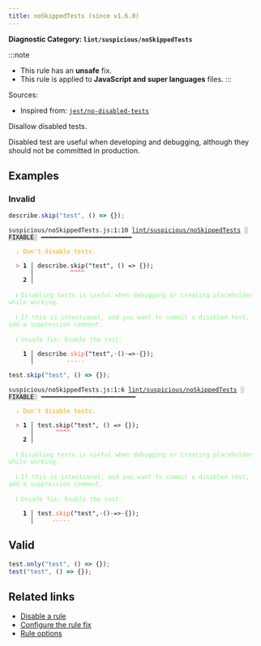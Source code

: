 ```yaml
---
title: noSkippedTests (since v1.6.0)
---
```


**Diagnostic Category: `lint/suspicious/noSkippedTests`**

:::note
- This rule has an **unsafe** fix.
- This rule is applied to **JavaScript and super languages** files.
:::

Sources: 
- Inspired from: <a href="https://github.com/jest-community/eslint-plugin-jest/blob/main/docs/rules/no-disabled-tests.md" target="_blank"><code>jest/no-disabled-tests</code></a>

Disallow disabled tests.

Disabled test are useful when developing and debugging, although they should not be committed in production.

## Examples

### Invalid

```jsx
describe.skip("test", () => {});
```

<pre class="language-text"><code class="language-text">suspicious/noSkippedTests.js:1:10 <a href="https://biomejs.dev/linter/rules/no-skipped-tests">lint/suspicious/noSkippedTests</a> <span style="color: #000; background-color: #ddd;"> FIXABLE </span> ━━━━━━━━━━━━━━━━━━━━━━━━━

<strong><span style="color: Orange;">  </span></strong><strong><span style="color: Orange;">⚠</span></strong> <span style="color: Orange;">Don't disable tests.</span>
  
<strong><span style="color: Tomato;">  </span></strong><strong><span style="color: Tomato;">&gt;</span></strong> <strong>1 │ </strong>describe.skip(&quot;test&quot;, () =&gt; {});
   <strong>   │ </strong>         <strong><span style="color: Tomato;">^</span></strong><strong><span style="color: Tomato;">^</span></strong><strong><span style="color: Tomato;">^</span></strong><strong><span style="color: Tomato;">^</span></strong>
    <strong>2 │ </strong>
  
<strong><span style="color: lightgreen;">  </span></strong><strong><span style="color: lightgreen;">ℹ</span></strong> <span style="color: lightgreen;">Disabling tests is useful when debugging or creating placeholder while working.</span>
  
<strong><span style="color: lightgreen;">  </span></strong><strong><span style="color: lightgreen;">ℹ</span></strong> <span style="color: lightgreen;">If this is intentional, and you want to commit a disabled test, add a suppression comment.</span>
  
<strong><span style="color: lightgreen;">  </span></strong><strong><span style="color: lightgreen;">ℹ</span></strong> <span style="color: lightgreen;">Unsafe fix</span><span style="color: lightgreen;">: </span><span style="color: lightgreen;">Enable the test.</span>
  
<strong>  </strong><strong>  1 │ </strong>describe<span style="color: Tomato;">.</span><span style="color: Tomato;">s</span><span style="color: Tomato;">k</span><span style="color: Tomato;">i</span><span style="color: Tomato;">p</span>(&quot;test&quot;,<span style="opacity: 0.8;">·</span>()<span style="opacity: 0.8;">·</span>=&gt;<span style="opacity: 0.8;">·</span>{});
<strong>  </strong><strong>    │ </strong>        <span style="color: Tomato;">-</span><span style="color: Tomato;">-</span><span style="color: Tomato;">-</span><span style="color: Tomato;">-</span><span style="color: Tomato;">-</span>                   
</code></pre>

```jsx
test.skip("test", () => {});
```

<pre class="language-text"><code class="language-text">suspicious/noSkippedTests.js:1:6 <a href="https://biomejs.dev/linter/rules/no-skipped-tests">lint/suspicious/noSkippedTests</a> <span style="color: #000; background-color: #ddd;"> FIXABLE </span> ━━━━━━━━━━━━━━━━━━━━━━━━━━

<strong><span style="color: Orange;">  </span></strong><strong><span style="color: Orange;">⚠</span></strong> <span style="color: Orange;">Don't disable tests.</span>
  
<strong><span style="color: Tomato;">  </span></strong><strong><span style="color: Tomato;">&gt;</span></strong> <strong>1 │ </strong>test.skip(&quot;test&quot;, () =&gt; {});
   <strong>   │ </strong>     <strong><span style="color: Tomato;">^</span></strong><strong><span style="color: Tomato;">^</span></strong><strong><span style="color: Tomato;">^</span></strong><strong><span style="color: Tomato;">^</span></strong>
    <strong>2 │ </strong>
  
<strong><span style="color: lightgreen;">  </span></strong><strong><span style="color: lightgreen;">ℹ</span></strong> <span style="color: lightgreen;">Disabling tests is useful when debugging or creating placeholder while working.</span>
  
<strong><span style="color: lightgreen;">  </span></strong><strong><span style="color: lightgreen;">ℹ</span></strong> <span style="color: lightgreen;">If this is intentional, and you want to commit a disabled test, add a suppression comment.</span>
  
<strong><span style="color: lightgreen;">  </span></strong><strong><span style="color: lightgreen;">ℹ</span></strong> <span style="color: lightgreen;">Unsafe fix</span><span style="color: lightgreen;">: </span><span style="color: lightgreen;">Enable the test.</span>
  
<strong>  </strong><strong>  1 │ </strong>test<span style="color: Tomato;">.</span><span style="color: Tomato;">s</span><span style="color: Tomato;">k</span><span style="color: Tomato;">i</span><span style="color: Tomato;">p</span>(&quot;test&quot;,<span style="opacity: 0.8;">·</span>()<span style="opacity: 0.8;">·</span>=&gt;<span style="opacity: 0.8;">·</span>{});
<strong>  </strong><strong>    │ </strong>    <span style="color: Tomato;">-</span><span style="color: Tomato;">-</span><span style="color: Tomato;">-</span><span style="color: Tomato;">-</span><span style="color: Tomato;">-</span>                   
</code></pre>

## Valid

```jsx
test.only("test", () => {});
test("test", () => {});
```

## Related links

- [Disable a rule](/linter/#disable-a-lint-rule)
- [Configure the rule fix](/linter#configure-the-rule-fix)
- [Rule options](/linter/#rule-options)
